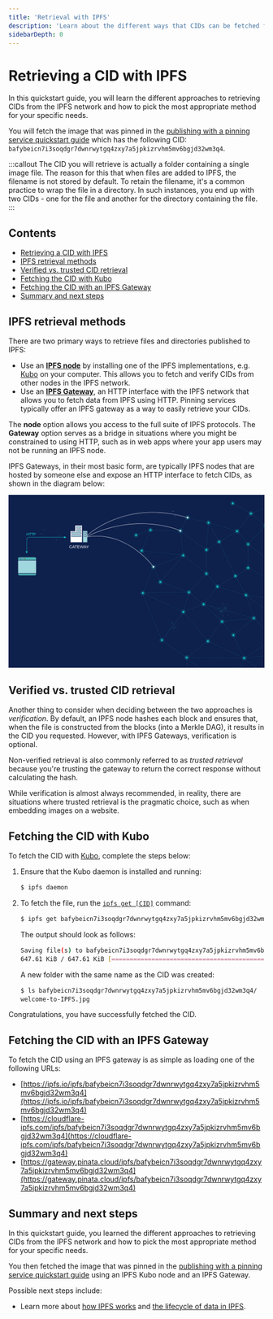 ```yaml
---
title: 'Retrieval with IPFS'
description: 'Learn about the different ways that CIDs can be fetched from the other peers in the IPFS network'
sidebarDepth: 0
---
```


# Retrieving a CID with IPFS

In this quickstart guide, you will learn the different approaches to retrieving CIDs from the IPFS network and how to pick the most appropriate method for your specific needs.

You will fetch the image that was pinned in the [publishing with a pinning service quickstart guide](./publish.md) which has the following CID: `bafybeicn7i3soqdgr7dwnrwytgq4zxy7a5jpkizrvhm5mv6bgjd32wm3q4`.

:::callout
The CID you will retrieve is actually a folder containing a single image file. The reason for this that when files are added to IPFS, the filename is not stored by default. To retain the filename, it's a common practice to wrap the file in a directory. In such instances, you end up with two CIDs - one for the file and another for the directory containing the file.
:::

## Contents 

- [Retrieving a CID with IPFS](#retrieving-a-cid-with-ipfs)
- [IPFS retrieval methods](#ipfs-retrieval-methods)
- [Verified vs. trusted CID retrieval](#verified-vs-trusted-cid-retrieval)
- [Fetching the CID with Kubo](#fetching-the-cid-with-kubo)
- [Fetching the CID with an IPFS Gateway](#fetching-the-cid-with-an-ipfs-gateway)
- [Summary and next steps](#summary-and-next-steps)

## IPFS retrieval methods

There are two primary ways to retrieve files and directories published to IPFS:

- Use an [**IPFS node**](../concepts/nodes.md) by installing one of the IPFS implementations, e.g. [Kubo](../concepts/nodes.md#kubo) on your computer. This allows you to fetch and verify CIDs from other nodes in the IPFS network.
- Use an [**IPFS Gateway**](../concepts/ipfs-gateway.md), an HTTP interface with the IPFS network that allows you to fetch data from IPFS using HTTP. Pinning services typically offer an IPFS gateway as a way to easily retrieve your CIDs.

The **node** option allows you access to the full suite of IPFS protocols. The **Gateway** option serves as a bridge in situations where you might be constrained to using HTTP, such as in web apps where your app users may not be running an IPFS node.

IPFS Gateways, in their most basic form, are typically IPFS nodes that are hosted by someone else and expose an HTTP interface to fetch CIDs, as shown in the diagram below:

![gateway diagram](./images/gateway.png)

## Verified vs. trusted CID retrieval

Another thing to consider when deciding between the two approaches is _verification_. By default, an IPFS node hashes each block and ensures that, when the file is constructed from the blocks (into a Merkle DAG), it results in the CID you requested. However, with IPFS Gateways, verification is optional.

Non-verified retrieval is also commonly referred to as _trusted retrieval_ because you're trusting the gateway to return the correct response without calculating the hash.

While verification is almost always recommended, in reality, there are situations where trusted retrieval is the pragmatic choice, such as when embedding images on a website.

## Fetching the CID with Kubo

To fetch the CID with [Kubo](../install/command-line.md), complete the steps below:

1. Ensure that the Kubo daemon is installed and running:

    ```bash
    $ ipfs daemon
    ```

2. To fetch the file, run the [`ipfs get [CID]`](../reference/kubo/cli.md#ipfs-get) command:

    ```bash
    $ ipfs get bafybeicn7i3soqdgr7dwnrwytgq4zxy7a5jpkizrvhm5mv6bgjd32wm3q4
    ```

    The output should look as follows:

    ```bash
    Saving file(s) to bafybeicn7i3soqdgr7dwnrwytgq4zxy7a5jpkizrvhm5mv6bgjd32wm3q4
    647.61 KiB / 647.61 KiB [========================================================================================================================] 100.00% 0s
    ```

    A new folder with the same name as the CID was created:

    ```bash
    $ ls bafybeicn7i3soqdgr7dwnrwytgq4zxy7a5jpkizrvhm5mv6bgjd32wm3q4/
    welcome-to-IPFS.jpg
    ```

Congratulations, you have successfully fetched the CID.

## Fetching the CID with an IPFS Gateway

To fetch the CID using an IPFS gateway is as simple as loading one of the following URLs:

- [https://ipfs.io/ipfs/bafybeicn7i3soqdgr7dwnrwytgq4zxy7a5jpkizrvhm5mv6bgjd32wm3q4](https://ipfs.io/ipfs/bafybeicn7i3soqdgr7dwnrwytgq4zxy7a5jpkizrvhm5mv6bgjd32wm3q4)
- [https://cloudflare-ipfs.com/ipfs/bafybeicn7i3soqdgr7dwnrwytgq4zxy7a5jpkizrvhm5mv6bgjd32wm3q4](https://cloudflare-ipfs.com/ipfs/bafybeicn7i3soqdgr7dwnrwytgq4zxy7a5jpkizrvhm5mv6bgjd32wm3q4)
- [https://gateway.pinata.cloud/ipfs/bafybeicn7i3soqdgr7dwnrwytgq4zxy7a5jpkizrvhm5mv6bgjd32wm3q4](https://gateway.pinata.cloud/ipfs/bafybeicn7i3soqdgr7dwnrwytgq4zxy7a5jpkizrvhm5mv6bgjd32wm3q4)

## Summary and next steps

In this quickstart guide, you learned the different approaches to retrieving CIDs from the IPFS network and how to pick the most appropriate method for your specific needs.

You then fetched the image that was pinned in the [publishing with a pinning service quickstart guide](./publish.md) using an IPFS Kubo node and an IPFS Gateway.

Possible next steps include:

- Learn more about [how IPFS works](../concepts/how-ipfs-works.md) and [the lifecycle of data in IPFS](../concepts/lifecycle.md).